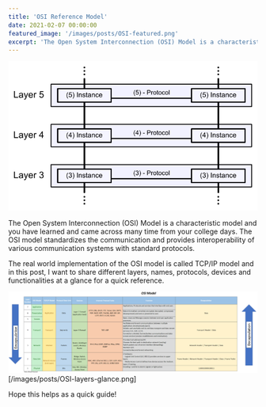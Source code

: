 ```yaml
---
title: 'OSI Reference Model'
date: 2021-02-07 00:00:00
featured_image: '/images/posts/OSI-featured.png'
excerpt: 'The Open System Interconnection (OSI) Model is a characteristic model and you have learned and came across many times from your college days.'
---
```


![](/images/posts/OSI-featured.png)

The Open System Interconnection (OSI) Model is a characteristic model and you have learned and came across many time from your college days. The OSI model standardizes the communication and provides interoperability of various communication systems with standard protocols.

The real world implementation of the OSI model is called TCP/IP model and in this post, I want to share different layers, names, protocols, devices and functionalities at a glance for a quick reference. 

![](/images/posts/OSI-layers-glance.png) [/images/posts/OSI-layers-glance.png]


Hope this helps as a quick guide! 